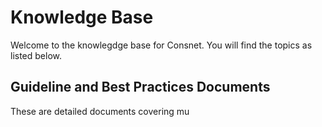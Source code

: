 # Knowledge Base

Welcome to the knowlegdge base for Consnet. You will find the topics as listed below. 

## Guideline and Best Practices Documents
These are detailed documents covering mu
<!--stackedit_data:
eyJoaXN0b3J5IjpbLTIwMDEzNDUxNjddfQ==
-->
